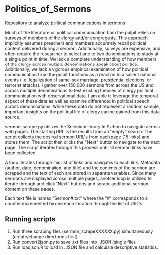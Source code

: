 # Politics_of_Sermons
Repository to analyze political communications in sermons

Much of the literature on political communication from the pulpit relies on surveys of members of the clergy and/or congregants. This approach implicitly assumes preachers and members accurately recall political content delivered during a sermon. Additionally, surveys are expensive, and often require the researcher to select one to two denominations to study at a single point in time. We lack a complete understanding of how members of the clergy across multiple denominations speak about politics. Additionally, we lack a vigorous empirical examination of how political communication from the pulpit functions as a reaction to a salient national events (i.e. legalization of same-sex marriage, presidential elections, or terrorist attacks). I gather over 150,000 sermons from across the US and across multiple denominations to test existing theories of clergy political communication with observational data. I am able to leverage the temporal aspect of these data as well as examine differences in political speech across denominations. While these data do not represent a random sample, important insights on the political life of clergy can be gained from this data source.

sermon_scrape.py utilizes the Selenium library in Python to navigate across web pages. The starting URL is the results from an "empty" search. The script collects the desired sermon URL's from each page (15 links) and stores them. The script then clicks the "Next" button to navigate to the next page. The script iterates through this process until all sermon links have been collected. 

A loop iterates through this list of links and navigates to each link. Metadata (author, date, denomination, and title) and the contents of the sermon are scraped and the text of each are stored in separate variables. Since many sermons are displayed across multiple pages, another loop is utilized to iterate through and click "Next" buttons and scrape additional sermon content on these pages.

Each text file is named "Sermon#.txt" where the "#" corresponds to a counter incremented by one each iteration through the list of URL's.

## Running scripts

1. Run three scraping files (sermon_scrapeXXXXXX.py) simultaneously (create/change directories first)
2. Run convert2json.py to save .txt files into .JSON (single file).
3. Run loadjson.R to load in .JSON file and calculate descriptive statistics.
